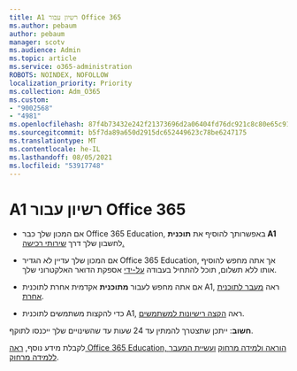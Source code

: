 ```yaml
---
title: A1 רשיון עבור Office 365
ms.author: pebaum
author: pebaum
manager: scotv
ms.audience: Admin
ms.topic: article
ms.service: o365-administration
ROBOTS: NOINDEX, NOFOLLOW
localization_priority: Priority
ms.collection: Adm_O365
ms.custom:
- "9002568"
- "4981"
ms.openlocfilehash: 87f4b73432e242f21373696d2a06404fd76dc921c8c80e65c91e230cf0212ccc
ms.sourcegitcommit: b5f7da89a650d2915dc652449623c78be6247175
ms.translationtype: MT
ms.contentlocale: he-IL
ms.lasthandoff: 08/05/2021
ms.locfileid: "53917748"
---
```

# <a name="a1-license-for-office-365"></a>A1 רשיון עבור Office 365

- אם המכון שלך כבר Office 365 Education, באפשרותך להוסיף את **תוכנית A1** לחשבון שלך דרך [שירותי רכישה.](https://docs.microsoft.com/microsoft-365/commerce/buy-another-subscription#buy-another-subscription)

- אם המכון שלך עדיין לא הגדיר Office 365 Education, אך אתה מחפש להוסיף אותו ללא תשלום, תוכל להתחיל בעבודה [על-ידי](https://www.microsoft.com/education/products/office) אספקת הדואר האלקטרוני שלך.

- אם אתה מחפש לעבור **מתוכנית** אקדמית אחרת לתוכנית A1, ראה [מעבר לתוכנית אחרת](https://docs.microsoft.com/microsoft-365/commerce/subscriptions/switch-plans-manually).

- כדי להקצות משתמשים לתוכנית A1, ראה [הקצה רישיונות למשתמשים](https://docs.microsoft.com/microsoft-365/admin/manage/assign-licenses-to-users). 

**חשוב**: ייתכן שתצטרך להמתין עד 24 שעות עד שהשינויים שלך ייכנסו לתוקף.

לקבלת מידע נוסף, [ראה Office 365 Education, הוראה ולמידה מרחוק](https://support.office.com/article/remote-teaching-and-learning-in-office-365-education-f651ccae-7b65-478b-8366-51bb884025c4) [ועשיית המעבר ללמידה מרחוק](https://www.microsoft.com/education/remote-learning).
